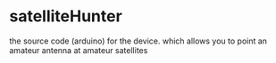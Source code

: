 # satelliteHunter
the source code (arduino) for the device. which allows you to point an amateur antenna at amateur satellites
